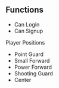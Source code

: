 ## Functions

- Can Login
- Can Signup

Player Positions 
 - Point Guard
 - Small Forward
 - Power Forward
 - Shooting Guard
 - Center
